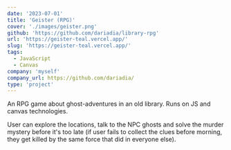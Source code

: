 ```yaml
---
date: '2023-07-01'
title: 'Geister (RPG)'
cover: './images/geister.png'
github: 'https://github.com/dariadia/library-rpg'
url: 'https://geister-teal.vercel.app/'
slug: 'https://geister-teal.vercel.app/'
tags: 
  - JavaScript
  - Canvas
company: 'myself'
company_url: https://github.com/dariadia/
type: 'project'
---
```


An RPG game about ghost-adventures in an old library. Runs on JS and canvas technologies. 

User can explore the locations, talk to the NPC ghosts and solve the murder mystery before it's too late (if user fails to collect the clues before morning, they get killed by the same force that did in everyone else).
